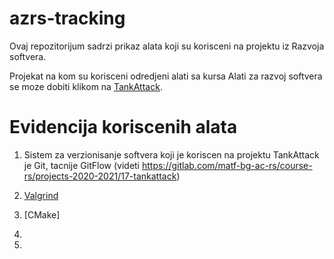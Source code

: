 # azrs-tracking

Ovaj repozitorijum sadrzi prikaz alata koji su korisceni na projektu iz Razvoja softvera.

Projekat na kom su korisceni odredjeni alati sa kursa Alati za razvoj softvera se moze dobiti klikom na [TankAttack](https://gitlab.com/matf-bg-ac-rs/course-rs/projects-2020-2021/17-tankattack).

# Evidencija koriscenih alata

1. Sistem za verzionisanje softvera koji je koriscen na projektu TankAttack je Git, tacnije GitFlow (videti https://gitlab.com/matf-bg-ac-rs/course-rs/projects-2020-2021/17-tankattack)

2. [Valgrind](https://gitlab.com/lukamileticc/azrs-tracking/-/issues/1)

3. [CMake]

4.

5.



